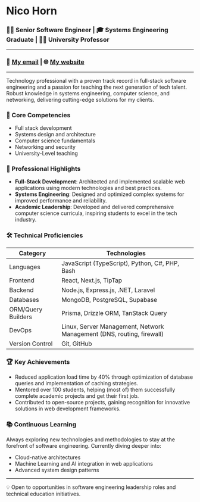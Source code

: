 # Nico Horn
### 👨‍💻 Senior Software Engineer | 🎓 Systems Engineering Graduate | 👨‍🏫 University Professor
---
### 📧 [My email](mailto:contact@nicohorn.com) | 🌐 [My website](https://nicohorn.com)
---
Technology professional with a proven track record in full-stack software engineering and a passion for teaching the next generation of tech talent. Robust knowledge in systems engineering, computer science, and networking, delivering cutting-edge solutions for my clients.
 
### 🚀 Core Competencies

- Full stack development
- Systems design and architecture
- Computer science fundamentals
- Networking and security
- University-Level teaching

### 💼 Professional Highlights

- **Full-Stack Development**: Architected and implemented scalable web applications using modern technologies and best practices.
- **Systems Engineering**: Designed and optimized complex systems for improved performance and reliability.
- **Academic Leadership**: Developed and delivered comprehensive computer science curricula, inspiring students to excel in the tech industry.

### 🛠️ Technical Proficiencies

| Category | Technologies |
|----------|--------------|
| Languages | JavaScript (TypeScript), Python, C#, PHP, Bash |
| Frontend | React, Next.js, TipTap |
| Backend | Node.js, Express.js, .NET, Laravel |
| Databases | MongoDB, PostgreSQL, Supabase |
| ORM/Query Builders | Prisma, Drizzle ORM, TanStack Query |
| DevOps | Linux, Server Management, Network Management (DNS, routing, firewall) |
| Version Control | Git, GitHub |

### 🏆 Key Achievements

- Reduced application load time by 40% through optimization of database queries and implementation of caching strategies.
- Mentored over 100 students, helping (most of) them successfully complete academic projects and get their first job.
- Contributed to open-source projects, gaining recognition for innovative solutions in web development frameworks.

### 📚 Continuous Learning

Always exploring new technologies and methodologies to stay at the forefront of software engineering. Currently diving deeper into:

- Cloud-native architectures
- Machine Learning and AI integration in web applications
- Advanced system design patterns

---

💡 Open to opportunities in software engineering leadership roles and technical education initiatives.
